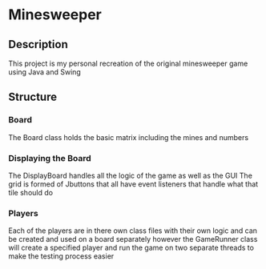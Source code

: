 # Minesweeper 
## Description
This project is my personal recreation of the original minesweeper game using Java and Swing 
## Structure
### Board
The Board class holds the basic matrix including the mines and numbers
### Displaying the Board
The DisplayBoard handles all the logic of the game as well as the GUI
The grid is formed of Jbuttons that all have event listeners that handle what that tile should do
### Players
Each of the players are in there own class files with their own logic and can be created and used on a board separately however the GameRunner class will create a specified player and run the game on two separate threads to make the testing process easier 


